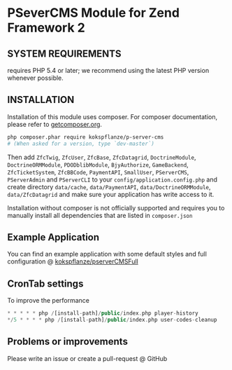 # PSeverCMS Module for Zend Framework 2

## SYSTEM REQUIREMENTS

requires PHP 5.4 or later; we recommend using the
latest PHP version whenever possible.

## INSTALLATION

Installation of this module uses composer. For composer documentation, please refer to
[getcomposer.org](http://getcomposer.org/).

```sh
php composer.phar require kokspflanze/p-server-cms
# (When asked for a version, type `dev-master`)
```

Then add `ZfcTwig`, `ZfcUser`, `ZfcBase`, `ZfcDatagrid`, `DoctrineModule`, `DoctrineORMModule`, `PDODblibModule`, `BjyAuthorize`, `GameBackend`, `ZfcTicketSystem`,
`ZfcBBCode`, `PaymentAPI`, `SmallUser`, `PServerCMS`, `PServerAdmin` and `PServerCLI`
 to your `config/application.config.php` and create directory
`data/cache`, `data/PaymentAPI`, `data/DoctrineORMModule`, `data/ZfcDatagrid` and make sure your application has write access to it.

Installation without composer is not officially supported and requires you to manually install all dependencies
that are listed in `composer.json`

## Example Application

You can find an example application with some default styles and full configuration @ [kokspflanze/pserverCMSFull](https://github.com/kokspflanze/pserverCMSFull)

## CronTab settings

To improve the performance

```php
* * * * * php /[install-path]/public/index.php player-history
*/5 * * * * php /[install-path]/public/index.php user-codes-cleanup
```

## Problems or improvements

Please write an issue or create a pull-request @ GitHub